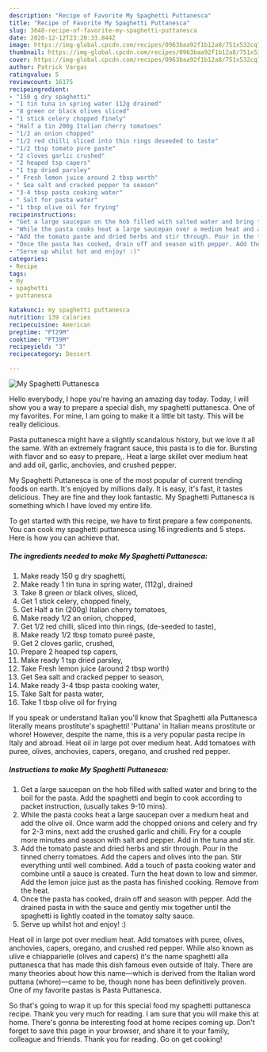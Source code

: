 ```yaml
---
description: "Recipe of Favorite My Spaghetti Puttanesca"
title: "Recipe of Favorite My Spaghetti Puttanesca"
slug: 3648-recipe-of-favorite-my-spaghetti-puttanesca
date: 2020-12-12T23:20:33.844Z
image: https://img-global.cpcdn.com/recipes/0963baa92f1b12a8/751x532cq70/my-spaghetti-puttanesca-recipe-main-photo.jpg
thumbnail: https://img-global.cpcdn.com/recipes/0963baa92f1b12a8/751x532cq70/my-spaghetti-puttanesca-recipe-main-photo.jpg
cover: https://img-global.cpcdn.com/recipes/0963baa92f1b12a8/751x532cq70/my-spaghetti-puttanesca-recipe-main-photo.jpg
author: Patrick Vargas
ratingvalue: 5
reviewcount: 16175
recipeingredient:
- "150 g dry spaghetti"
- "1 tin tuna in spring water 112g drained"
- "8 green or black olives sliced"
- "1 stick celery chopped finely"
- "Half a tin 200g Italian cherry tomatoes"
- "1/2 an onion chopped"
- "1/2 red chilli sliced into thin rings deseeded to taste"
- "1/2 tbsp tomato pure paste"
- "2 cloves garlic crushed"
- "2 heaped tsp capers"
- "1 tsp dried parsley"
- " Fresh lemon juice around 2 tbsp worth"
- " Sea salt and cracked pepper to season"
- "3-4 tbsp pasta cooking water"
- " Salt for pasta water"
- "1 tbsp olive oil for frying"
recipeinstructions:
- "Get a large saucepan on the hob filled with salted water and bring to the boil for the pasta. Add the spaghetti and begin to cook according to packet instruction, (usually takes 9-10 mins)."
- "While the pasta cooks heat a large saucepan over a medium heat and add the olive oil. Once warm add the chopped onions and celery and fry for 2-3 mins, next add the crushed garlic and chilli. Fry for a couple more minutes and season with salt and pepper. Add in the tuna and stir."
- "Add the tomato paste and dried herbs and stir through. Pour in the tinned cherry tomatoes. Add the capers and olives into the pan. Stir everything until well combined. Add a touch of pasta cooking water and combine until a sauce is created. Turn the heat down to low and simmer. Add the lemon juice just as the pasta has finished cooking. Remove from the heat."
- "Once the pasta has cooked, drain off and season with pepper. Add the drained pasta in with the sauce and gently mix together until the spaghetti is lightly coated in the tomatoy salty sauce."
- "Serve up whilst hot and enjoy! :)"
categories:
- Recipe
tags:
- my
- spaghetti
- puttanesca

katakunci: my spaghetti puttanesca 
nutrition: 139 calories
recipecuisine: American
preptime: "PT29M"
cooktime: "PT39M"
recipeyield: "3"
recipecategory: Dessert

---
```



![My Spaghetti Puttanesca](https://img-global.cpcdn.com/recipes/0963baa92f1b12a8/751x532cq70/my-spaghetti-puttanesca-recipe-main-photo.jpg)

Hello everybody, I hope you're having an amazing day today. Today, I will show you a way to prepare a special dish, my spaghetti puttanesca. One of my favorites. For mine, I am going to make it a little bit tasty. This will be really delicious.

Pasta puttanesca might have a slightly scandalous history, but we love it all the same. With an extremely fragrant sauce, this pasta is to die for. Bursting with flavor and so easy to prepare,. Heat a large skillet over medium heat and add oil, garlic, anchovies, and crushed pepper.

My Spaghetti Puttanesca is one of the most popular of current trending foods on earth. It's enjoyed by millions daily. It is easy, it's fast, it tastes delicious. They are fine and they look fantastic. My Spaghetti Puttanesca is something which I have loved my entire life.


To get started with this recipe, we have to first prepare a few components. You can cook my spaghetti puttanesca using 16 ingredients and 5 steps. Here is how you can achieve that.

<!--inarticleads1-->

##### The ingredients needed to make My Spaghetti Puttanesca:

1. Make ready 150 g dry spaghetti,
1. Make ready 1 tin tuna in spring water, (112g), drained
1. Take 8 green or black olives, sliced,
1. Get 1 stick celery, chopped finely,
1. Get Half a tin (200g) Italian cherry tomatoes,
1. Make ready 1/2 an onion, chopped,
1. Get 1/2 red chilli, sliced into thin rings, (de-seeded to taste),
1. Make ready 1/2 tbsp tomato pureé paste,
1. Get 2 cloves garlic, crushed,
1. Prepare 2 heaped tsp capers,
1. Make ready 1 tsp dried parsley,
1. Take  Fresh lemon juice (around 2 tbsp worth)
1. Get  Sea salt and cracked pepper to season,
1. Make ready 3-4 tbsp pasta cooking water,
1. Take  Salt for pasta water,
1. Take 1 tbsp olive oil for frying


If you speak or understand Italian you&#39;ll know that Spaghetti alla Puttanesca literally means prostitute&#39;s spaghetti! &#39;Puttana&#39; in Italian means prostitute or whore! However, despite the name, this is a very popular pasta recipe in Italy and abroad. Heat oil in large pot over medium heat. Add tomatoes with puree, olives, anchovies, capers, oregano, and crushed red pepper. 

<!--inarticleads2-->

##### Instructions to make My Spaghetti Puttanesca:

1. Get a large saucepan on the hob filled with salted water and bring to the boil for the pasta. Add the spaghetti and begin to cook according to packet instruction, (usually takes 9-10 mins).
1. While the pasta cooks heat a large saucepan over a medium heat and add the olive oil. Once warm add the chopped onions and celery and fry for 2-3 mins, next add the crushed garlic and chilli. Fry for a couple more minutes and season with salt and pepper. Add in the tuna and stir.
1. Add the tomato paste and dried herbs and stir through. Pour in the tinned cherry tomatoes. Add the capers and olives into the pan. Stir everything until well combined. Add a touch of pasta cooking water and combine until a sauce is created. Turn the heat down to low and simmer. Add the lemon juice just as the pasta has finished cooking. Remove from the heat.
1. Once the pasta has cooked, drain off and season with pepper. Add the drained pasta in with the sauce and gently mix together until the spaghetti is lightly coated in the tomatoy salty sauce.
1. Serve up whilst hot and enjoy! :)


Heat oil in large pot over medium heat. Add tomatoes with puree, olives, anchovies, capers, oregano, and crushed red pepper. While also known as ulive e chiapparielle (olives and capers) it&#39;s the name spaghetti alla puttanesca that has made this dish famous even outside of Italy. There are many theories about how this name—which is derived from the Italian word puttana (whore)—came to be, though none has been definitively proven. One of my favorite pastas is Pasta Puttanesca. 

So that's going to wrap it up for this special food my spaghetti puttanesca recipe. Thank you very much for reading. I am sure that you will make this at home. There's gonna be interesting food at home recipes coming up. Don't forget to save this page in your browser, and share it to your family, colleague and friends. Thank you for reading. Go on get cooking!
